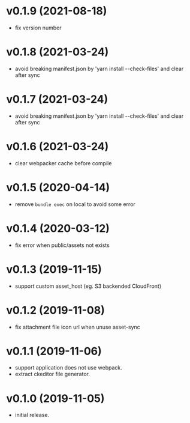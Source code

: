 # v0.1.9 (2021-08-18)

* fix version number

# v0.1.8 (2021-03-24)

* avoid breaking manifest.json by 'yarn install --check-files' and clear after sync

# v0.1.7 (2021-03-24)

* avoid breaking manifest.json by 'yarn install --check-files' and clear after sync

# v0.1.6 (2021-03-24)

* clear webpacker cache before compile

# v0.1.5 (2020-04-14)

* remove `bundle exec` on local to avoid some error

# v0.1.4 (2020-03-12)

* fix error when public/assets not exists

# v0.1.3 (2019-11-15)

* support custom asset_host (eg. S3 backended CloudFront)

# v0.1.2 (2019-11-08)

* fix attachment file icon url when unuse asset-sync

# v0.1.1 (2019-11-06)

* support application does not use webpack.
* extract ckeditor file generator.

# v0.1.0 (2019-11-05)

* initial release.

